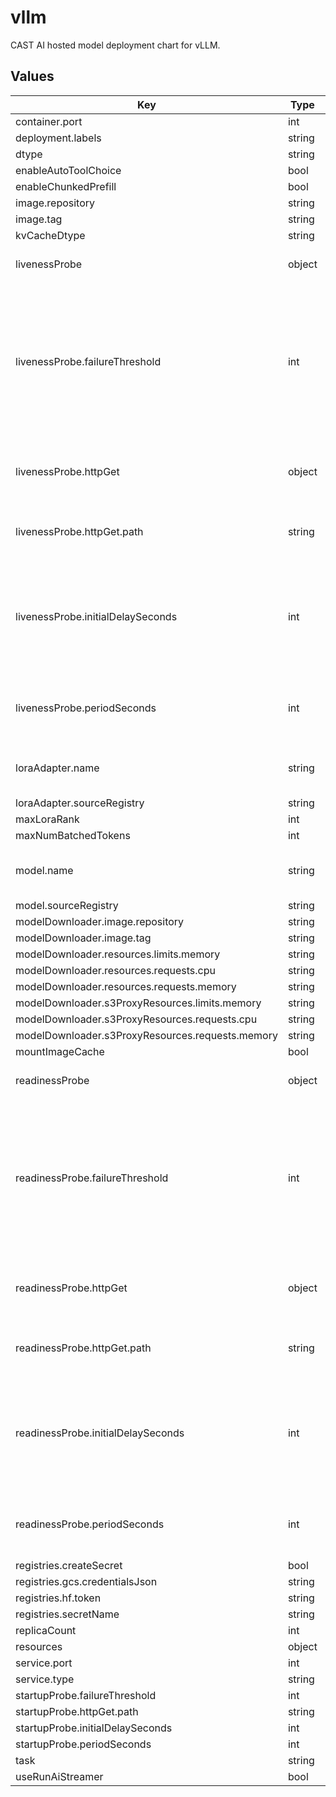 # vllm

CAST AI hosted model deployment chart for vLLM.

## Values

| Key | Type | Default | Description |
|-----|------|---------|-------------|
| container.port | int | `8000` |  |
| deployment.labels | string | `nil` |  |
| dtype | string | `"half"` |  |
| enableAutoToolChoice | bool | `false` |  |
| enableChunkedPrefill | bool | `true` |  |
| image.repository | string | `"us-docker.pkg.dev/castai-hub/library/vllm-openai"` |  |
| image.tag | string | `"v0.9.2"` |  |
| kvCacheDtype | string | `"auto"` |  |
| livenessProbe | object | `{"failureThreshold":3,"httpGet":{"path":"/health"},"initialDelaySeconds":15,"periodSeconds":10}` | Liveness probe configuration |
| livenessProbe.failureThreshold | int | `3` | Number of times after which if a probe fails in a row, Kubernetes considers that the overall check has failed: the container is not alive |
| livenessProbe.httpGet | object | `{"path":"/health"}` | Configuration of the Kubelet http request on the server |
| livenessProbe.httpGet.path | string | `"/health"` | Path to access on the HTTP server |
| livenessProbe.initialDelaySeconds | int | `15` | Number of seconds after the container has started before liveness probe is initiated |
| livenessProbe.periodSeconds | int | `10` | How often (in seconds) to perform the liveness probe |
| loraAdapter.name | string | `nil` | HF Model name or path in object storage |
| loraAdapter.sourceRegistry | string | `"hf"` |  |
| maxLoraRank | int | `128` |  |
| maxNumBatchedTokens | int | `10000` |  |
| model.name | string | `nil` | HF Model name or path in object storage |
| model.sourceRegistry | string | `"hf"` |  |
| modelDownloader.image.repository | string | `"us-docker.pkg.dev/castai-hub/library/model-downloader"` |  |
| modelDownloader.image.tag | string | `"35349530904f28454c3054ed05900db81e976752"` |  |
| modelDownloader.resources.limits.memory | string | `"500Mi"` |  |
| modelDownloader.resources.requests.cpu | string | `"100m"` |  |
| modelDownloader.resources.requests.memory | string | `"500Mi"` |  |
| modelDownloader.s3ProxyResources.limits.memory | string | `"1Gi"` |  |
| modelDownloader.s3ProxyResources.requests.cpu | string | `"100m"` |  |
| modelDownloader.s3ProxyResources.requests.memory | string | `"1Gi"` |  |
| mountImageCache | bool | `false` |  |
| readinessProbe | object | `{"failureThreshold":3,"httpGet":{"path":"/health"},"initialDelaySeconds":5,"periodSeconds":5}` | Readiness probe configuration |
| readinessProbe.failureThreshold | int | `3` | Number of times after which if a probe fails in a row, Kubernetes considers that the overall check has failed: the container is not ready |
| readinessProbe.httpGet | object | `{"path":"/health"}` | Configuration of the Kubelet http request on the server |
| readinessProbe.httpGet.path | string | `"/health"` | Path to access on the HTTP server |
| readinessProbe.initialDelaySeconds | int | `5` | Number of seconds after the container has started before readiness probe is initiated |
| readinessProbe.periodSeconds | int | `5` | How often (in seconds) to perform the readiness probe |
| registries.createSecret | bool | `true` |  |
| registries.gcs.credentialsJson | string | `nil` |  |
| registries.hf.token | string | `nil` |  |
| registries.secretName | string | `nil` |  |
| replicaCount | int | `1` |  |
| resources | object | `{}` |  |
| service.port | int | `8000` |  |
| service.type | string | `"ClusterIP"` |  |
| startupProbe.failureThreshold | int | `200` |  |
| startupProbe.httpGet.path | string | `"/health"` |  |
| startupProbe.initialDelaySeconds | int | `20` |  |
| startupProbe.periodSeconds | int | `6` |  |
| task | string | `"generate"` |  |
| useRunAiStreamer | bool | `false` |  |

